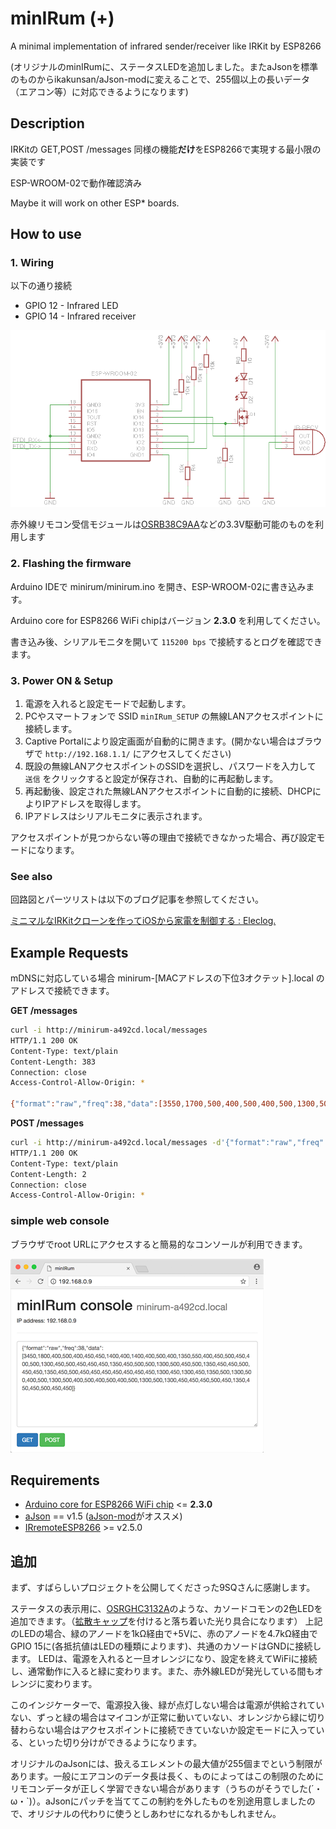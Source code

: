 minIRum (+)
======

A minimal implementation of infrared sender/receiver like IRKit by ESP8266

(オリジナルのminIRumに、ステータスLEDを追加しました。またaJsonを標準のものからikakunsan/aJson-modに変えることで、255個以上の長いデータ（エアコン等）に対応できるようになります)

## Description

IRKitの GET,POST /messages 同様の機能**だけ**をESP8266で実現する最小限の実装です

ESP-WROOM-02で動作確認済み

Maybe it will work on other ESP* boards.

## How to use

### 1. Wiring

以下の通り接続

* GPIO 12 - Infrared LED
* GPIO 14 - Infrared receiver

![schematic](https://raw.githubusercontent.com/9SQ/minIRum/master/schematic.png)

赤外線リモコン受信モジュールは[OSRB38C9AA](http://akizukidenshi.com/catalog/g/gI-04659/)などの3.3V駆動可能のものを利用します

### 2. Flashing the firmware

Arduino IDEで minirum/minirum.ino を開き、ESP-WROOM-02に書き込みます。

Arduino core for ESP8266 WiFi chipはバージョン **2.3.0** を利用してください。

書き込み後、シリアルモニタを開いて `115200 bps` で接続するとログを確認できます。

### 3. Power ON & Setup

1. 電源を入れると設定モードで起動します。
2. PCやスマートフォンで SSID `minIRum_SETUP` の無線LANアクセスポイントに接続します。
3. Captive Portalにより設定画面が自動的に開きます。(開かない場合はブラウザで `http://192.168.1.1/` にアクセスしてください)
4. 既設の無線LANアクセスポイントのSSIDを選択し、パスワードを入力して `送信` をクリックすると設定が保存され、自動的に再起動します。
5. 再起動後、設定された無線LANアクセスポイントに自動的に接続、DHCPによりIPアドレスを取得します。
6. IPアドレスはシリアルモニタに表示されます。

アクセスポイントが見つからない等の理由で接続できなかった場合、再び設定モードになります。

### See also

回路図とパーツリストは以下のブログ記事を参照してください。

[ミニマルなIRKitクローンを作ってiOSから家電を制御する : Eleclog.](http://eleclog.quitsq.com/2016/09/minirum.html)

## Example Requests

mDNSに対応している場合 minirum-[MACアドレスの下位3オクテット].local のアドレスで接続できます。

**GET /messages**

```sh
curl -i http://minirum-a492cd.local/messages
HTTP/1.1 200 OK
Content-Type: text/plain
Content-Length: 383
Connection: close
Access-Control-Allow-Origin: *

{"format":"raw","freq":38,"data":[3550,1700,500,400,500,400,500,1300,500,1300,500,400,500,1300,500,400,500,400,500,400,500,1300,500,400,500,400,500,1300,500,400,500,1300,500,400,500,1300,500,400,500,400,500,1300,500,400,500,400,500,400,500,400,500,1300,500,400,500,1300,500,1300,500,400,500,1300,500,400,500,400,500,400,500,400,500,1300,500,400,500,400,500,1300,500,400,500,400,500]}
```

**POST /messages**

```sh
curl -i http://minirum-a492cd.local/messages -d'{"format":"raw","freq":38,"data":[3550,1700,500,400,500,400,500,1300,500,1300,500,400,500,1300,500,400,500,400,500,400,500,1300,500,400,500,400,500,1300,500,400,500,1300,500,400,500,1300,500,400,500,400,500,1300,500,400,500,400,500,400,500,400,500,1300,500,400,500,1300,500,1300,500,400,500,1300,500,400,500,400,500,400,500,400,500,1300,500,400,500,400,500,1300,500,400,500,400,500]}'
HTTP/1.1 200 OK
Content-Type: text/plain
Content-Length: 2
Connection: close
Access-Control-Allow-Origin: *
```

### simple web console

ブラウザでroot URLにアクセスすると簡易的なコンソールが利用できます。

![webconsole](https://raw.githubusercontent.com/9SQ/minIRum/master/webconsole.png)

## Requirements

* [Arduino core for ESP8266 WiFi chip](https://github.com/esp8266/Arduino) <= **2.3.0**
* [aJson](https://github.com/interactive-matter/aJson) == v1.5 ([aJson-mod](https://github.com/ikakunsan/aJson-mod)がオススメ)
* [IRremoteESP8266](https://github.com/markszabo/IRremoteESP8266) >= v2.5.0

## 追加
まず、すばらしいプロジェクトを公開してくださった9SQさんに感謝します。

ステータスの表示用に、[OSRGHC3132A](http://akizukidenshi.com/catalog/g/gI-06313/)のような、カソードコモンの2色LEDを追加できます。（[拡散キャップ](http://akizukidenshi.com/catalog/g/gI-01126/)を付けると落ち着いた光り具合になります）
上記のLEDの場合、緑のアノードを1kΩ経由で+5Vに、赤のアノードを4.7kΩ経由でGPIO 15に(各抵抗値はLEDの種類によります)、共通のカソードはGNDに接続します。
LEDは、電源を入れると一旦オレンジになり、設定を終えてWiFiに接続し、通常動作に入ると緑に変わります。また、赤外線LEDが発光している間もオレンジに変わります。

このインジケーターで、電源投入後、緑が点灯しない場合は電源が供給されていない、ずっと緑の場合はマイコンが正常に動いていない、オレンジから緑に切り替わらない場合はアクセスポイントに接続できていないか設定モードに入っている、といった切り分けができるようになります。

オリジナルのaJsonには、扱えるエレメントの最大値が255個までという制限があります。一般にエアコンのデータ長は長く、ものによってはこの制限のためにリモコンデータが正しく学習できない場合があります（うちのがそうでした(´・ω・`)）。aJsonにパッチを当ててこの制約を外したものを別途用意しましたので、オリジナルの代わりに使うとしあわせになれるかもしれません。

